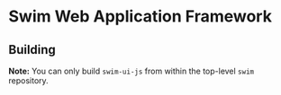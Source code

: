 # Swim Web Application Framework

## Building

**Note:** You can only build `swim-ui-js` from within the top-level `swim`
repository.
